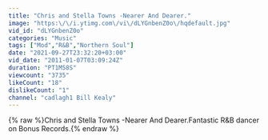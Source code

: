 ```yaml
---
title: "Chris and Stella Towns -Nearer And Dearer."
image: "https:\/\/i.ytimg.com\/vi\/dLYGnbenZ0o\/hqdefault.jpg"
vid_id: "dLYGnbenZ0o"
categories: "Music"
tags: ["Mod","R&B","Northern Soul"]
date: "2021-09-27T23:32:20+03:00"
vid_date: "2011-01-07T03:09:24Z"
duration: "PT1M58S"
viewcount: "3735"
likeCount: "18"
dislikeCount: "1"
channel: "cadlagh1 Bill Kealy"
---
```

{% raw %}Chris and Stella Towns -Nearer And Dearer.Fantastic R&amp;B dancer on Bonus Records.{% endraw %}
